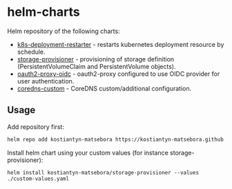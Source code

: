 # helm-charts
Helm repository of the following charts:

* [k8s-deployment-restarter](https://github.com/kostiantyn-matsebora/k8s-deployment-restarter-chart) -  restarts kubernetes deployment resource by schedule.
* [storage-provisioner](https://github.com/kostiantyn-matsebora/storage-provisioner-chart) - provisioning of storage definition (PersistentVolumeClaim and PersistentVolume objects).
* [oauth2-proxy-oidc](https://github.com/kostiantyn-matsebora/oauth2-proxy-oidc-chart) - oauth2-proxy configured to use OIDC provider for user authentication.
* [coredns-custom](https://github.com/kostiantyn-matsebora/coredns-custom-chart) - CoreDNS custom/additional configuration.

## Usage

Add repository first:

```bash
helm repo add kostiantyn-matsebora https://kostiantyn-matsebora.github.io/helm-charts/
```

Install helm chart using your custom values (for instance storage-provisioner):
```
helm install kostiantyn-matsebora/storage-provisioner --values ./custom-values.yaml
```
